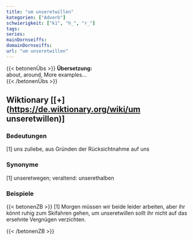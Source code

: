 ```yaml
---
title: "um unseretwillen"
kategorien: ["Adverb"]
schwierigkeit: ["k1", "h_", "r_"]
tags:
series:
mainDornseiffs:
domainDornseiffs:
url: "um unseretwillen"
---
```


{{< betonenÜbs >}}
**Übersetzung:**  
about, around, More examples...  
{{< /betonenÜbs >}}

## Wiktionary [[+](https://de.wiktionary.org/wiki/um unseretwillen)]

### Bedeutungen
[1] uns zuliebe, aus Gründen der Rücksichtnahme auf uns  

### Synonyme
[1] unseretwegen; veraltend: unserethalben  

### Beispiele
{{< betonenZB >}}
[1] Morgen müssen wir beide leider arbeiten, aber ihr könnt ruhig zum Skifahren gehen, um unseretwillen sollt ihr nicht auf das ersehnte Vergnügen verzichten.  

{{< /betonenZB >}}

